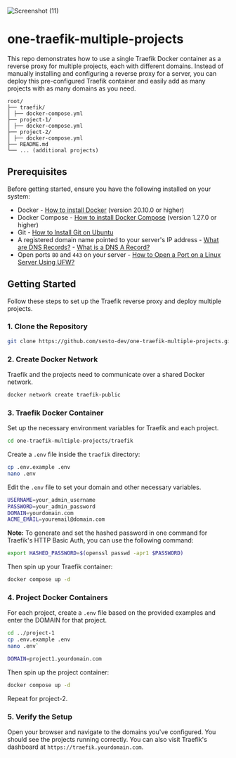 ![Screenshot (11)](https://github.com/user-attachments/assets/4ea5c69b-9d50-4bfb-a08c-dc5523d2a7a1)

# one-traefik-multiple-projects

This repo demonstrates how to use a single Traefik Docker container as a reverse proxy for multiple projects, each with different domains. Instead of manually installing and configuring a reverse proxy for a server, you can deploy this pre-configured Traefik container and easily add as many projects with as many domains as you need.

```
root/
├── traefik/
│ ├── docker-compose.yml
├── project-1/
│ ├── docker-compose.yml
├── project-2/
│ ├── docker-compose.yml
├── README.md
└── ... (additional projects)
```

## Prerequisites

Before getting started, ensure you have the following installed on your system:

- Docker - [How to install Docker](https://docs.docker.com/get-docker/) (version 20.10.0 or higher)
- Docker Compose - [How to install Docker Compose](https://docs.docker.com/compose/install/) (version 1.27.0 or higher)
- Git - [How to Install Git on Ubuntu](https://www.digitalocean.com/community/tutorials/how-to-install-git-on-ubuntu)
- A registered domain name pointed to your server's IP address - [What are DNS Records?](https://www.cloudflare.com/learning/dns/dns-records/) - [What is a DNS A Record?](https://www.cloudflare.com/learning/dns/dns-records/dns-a-record/)
- Open ports `80` and `443` on your server - [How to Open a Port on a Linux Server Using UFW?](https://www.digitalocean.com/community/tutorials/opening-a-port-on-linux)

## Getting Started

Follow these steps to set up the Traefik reverse proxy and deploy multiple projects.

### 1. Clone the Repository

```bash
git clone https://github.com/sesto-dev/one-traefik-multiple-projects.git
```

### 2. Create Docker Network

Traefik and the projects need to communicate over a shared Docker network.

```bash
docker network create traefik-public
```

### 3. Traefik Docker Container

Set up the necessary environment variables for Traefik and each project.

```bash
cd one-traefik-multiple-projects/traefik
```

Create a `.env` file inside the `traefik` directory:

```bash
cp .env.example .env
nano .env
```

Edit the `.env` file to set your domain and other necessary variables.

```bash
USERNAME=your_admin_username
PASSWORD=your_admin_password
DOMAIN=yourdomain.com
ACME_EMAIL=youremail@domain.com
```

**Note:** To generate and set the hashed password in one command for Traefik's HTTP Basic Auth, you can use the following command:

```bash
export HASHED_PASSWORD=$(openssl passwd -apr1 $PASSWORD)
```

Then spin up your Traefik container:

```bash
docker compose up -d
```

### 4. Project Docker Containers

For each project, create a `.env` file based on the provided examples and enter the DOMAIN for that project.

```bash
cd ../project-1
cp .env.example .env
nano .env`
```

```bash
DOMAIN=project1.yourdomain.com
```

Then spin up the project container:

```bash
docker compose up -d
```

Repeat for project-2.

### 5. Verify the Setup

Open your browser and navigate to the domains you've configured. You should see the projects running correctly. You can also visit Traefik's dashboard at `https://traefik.yourdomain.com`.
